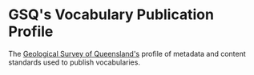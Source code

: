 # GSQ's Vocabulary Publication Profile

The [Geological Survey of Queensland's](https://www.business.qld.gov.au/industries/mining-energy-water/resources/geoscience-information/gsq) profile of metadata and content standards used to publish vocabularies.